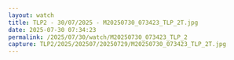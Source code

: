 ```yaml
---
layout: watch
title: TLP2 - 30/07/2025 - M20250730_073423_TLP_2T.jpg
date: 2025-07-30 07:34:23
permalink: /2025/07/30/watch/M20250730_073423_TLP_2
capture: TLP2/2025/202507/20250729/M20250730_073423_TLP_2T.jpg
---
```

